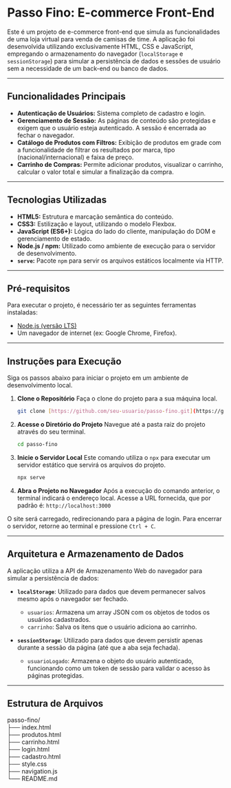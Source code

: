 # Passo Fino: E-commerce Front-End

Este é um projeto de e-commerce front-end que simula as funcionalidades de uma loja virtual para venda de camisas de time. A aplicação foi desenvolvida utilizando exclusivamente HTML, CSS e JavaScript, empregando o armazenamento do navegador (`localStorage` e `sessionStorage`) para simular a persistência de dados e sessões de usuário sem a necessidade de um back-end ou banco de dados.

---

## Funcionalidades Principais

* **Autenticação de Usuários:** Sistema completo de cadastro e login.
* **Gerenciamento de Sessão:** As páginas de conteúdo são protegidas e exigem que o usuário esteja autenticado. A sessão é encerrada ao fechar o navegador.
* **Catálogo de Produtos com Filtros:** Exibição de produtos em grade com a funcionalidade de filtrar os resultados por marca, tipo (nacional/internacional) e faixa de preço.
* **Carrinho de Compras:** Permite adicionar produtos, visualizar o carrinho, calcular o valor total e simular a finalização da compra.

---

## Tecnologias Utilizadas

* **HTML5:** Estrutura e marcação semântica do conteúdo.
* **CSS3:** Estilização e layout, utilizando o modelo Flexbox.
* **JavaScript (ES6+):** Lógica do lado do cliente, manipulação do DOM e gerenciamento de estado.
* **Node.js / npm:** Utilizado como ambiente de execução para o servidor de desenvolvimento.
* **`serve`:** Pacote `npm` para servir os arquivos estáticos localmente via HTTP.

---

## Pré-requisitos

Para executar o projeto, é necessário ter as seguintes ferramentas instaladas:

* [Node.js (versão LTS)](https://nodejs.org/en/)
* Um navegador de internet (ex: Google Chrome, Firefox).

---

## Instruções para Execução

Siga os passos abaixo para iniciar o projeto em um ambiente de desenvolvimento local.

1.  **Clone o Repositório**
    Faça o clone do projeto para a sua máquina local.
    ```bash
    git clone [https://github.com/seu-usuario/passo-fino.git](https://github.com/seu-usuario/passo-fino.git)
    ```

2.  **Acesse o Diretório do Projeto**
    Navegue até a pasta raiz do projeto através do seu terminal.
    ```bash
    cd passo-fino
    ```

3.  **Inicie o Servidor Local**
    Este comando utiliza o `npx` para executar um servidor estático que servirá os arquivos do projeto.
    ```bash
    npx serve
    ```

4.  **Abra o Projeto no Navegador**
    Após a execução do comando anterior, o terminal indicará o endereço local. Acesse a URL fornecida, que por padrão é:
    `http://localhost:3000`

O site será carregado, redirecionando para a página de login. Para encerrar o servidor, retorne ao terminal e pressione `Ctrl + C`.

---

## Arquitetura e Armazenamento de Dados

A aplicação utiliza a API de Armazenamento Web do navegador para simular a persistência de dados:

* **`localStorage`**: Utilizado para dados que devem permanecer salvos mesmo após o navegador ser fechado.
    * `usuarios`: Armazena um array JSON com os objetos de todos os usuários cadastrados.
    * `carrinho`: Salva os itens que o usuário adiciona ao carrinho.

* **`sessionStorage`**: Utilizado para dados que devem persistir apenas durante a sessão da página (até que a aba seja fechada).
    * `usuarioLogado`: Armazena o objeto do usuário autenticado, funcionando como um token de sessão para validar o acesso às páginas protegidas.

---

## Estrutura de Arquivos

passo-fino/</br>
├── index.html</br>
├── produtos.html</br>
├── carrinho.html</br>
├── login.html</br>
├── cadastro.html</br>
├── style.css</br>
├── navigation.js</br>
└── README.md</br>
